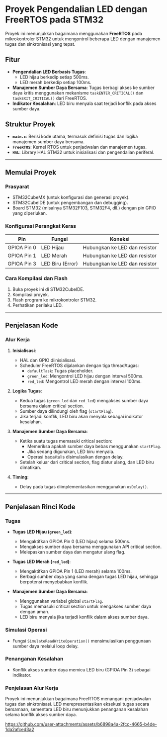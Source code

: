 
# Proyek Pengendalian LED dengan FreeRTOS pada STM32

Proyek ini menunjukkan bagaimana menggunakan **FreeRTOS** pada mikrokontroler STM32 untuk mengontrol beberapa LED dengan manajemen tugas dan sinkronisasi yang tepat.

## Fitur
- **Pengendalian LED Berbasis Tugas**:  
  - LED hijau berkedip setiap 500ms.  
  - LED merah berkedip setiap 100ms.  
- **Manajemen Sumber Daya Bersama**: Tugas berbagi akses ke sumber daya kritis menggunakan mekanisme `taskENTER_CRITICAL()` dan `taskEXIT_CRITICAL()` dari FreeRTOS.  
- **Indikator Kesalahan**: LED biru menyala saat terjadi konflik pada akses sumber daya.

## Struktur Proyek
- **`main.c`**: Berisi kode utama, termasuk definisi tugas dan logika manajemen sumber daya bersama.  
- **`FreeRTOS`**: Kernel RTOS untuk penjadwalan dan manajemen tugas.  
- **`HAL`**: Library HAL STM32 untuk inisialisasi dan pengendalian periferal.  

---

## Memulai Proyek

### Prasyarat
- STM32CubeMX (untuk konfigurasi dan generasi proyek).  
- STM32CubeIDE (untuk pengembangan dan debugging).  
- Board STM32 (misalnya STM32F103, STM32F4, dll.) dengan pin GPIO yang diperlukan.

### Konfigurasi Perangkat Keras
| Pin        | Fungsi            | Koneksi                   |
|------------|-------------------|---------------------------|
| GPIOA Pin 0| LED Hijau         | Hubungkan ke LED dan resistor |
| GPIOA Pin 1| LED Merah         | Hubungkan ke LED dan resistor |
| GPIOA Pin 3| LED Biru (Error)  | Hubungkan ke LED dan resistor |

### Cara Kompilasi dan Flash
1. Buka proyek ini di STM32CubeIDE.  
2. Kompilasi proyek.  
3. Flash program ke mikrokontroler STM32.  
4. Perhatikan perilaku LED.

---

## Penjelasan Kode

### Alur Kerja
1. **Inisialisasi**:  
   - HAL dan GPIO diinisialisasi.  
   - Scheduler FreeRTOS dijalankan dengan tiga thread/tugas:  
     - `defaultTask`: Tugas placeholder.  
     - `green_led`: Mengontrol LED hijau dengan interval 500ms.  
     - `red_led`: Mengontrol LED merah dengan interval 100ms.

2. **Logika Tugas**:  
   - Kedua tugas (`green_led` dan `red_led`) mengakses sumber daya bersama dalam critical section.  
   - Sumber daya dilindungi oleh flag (`startFlag`).  
   - Jika terjadi konflik, LED biru akan menyala sebagai indikator kesalahan.  

3. **Manajemen Sumber Daya Bersama**:  
   - Ketika suatu tugas memasuki critical section:  
     - Memeriksa apakah sumber daya bebas menggunakan `startFlag`.  
     - Jika sedang digunakan, LED biru menyala.  
     - Operasi baca/tulis disimulasikan dengan delay.  
   - Setelah keluar dari critical section, flag diatur ulang, dan LED biru dimatikan.

4. **Timing**:  
   - Delay pada tugas diimplementasikan menggunakan `osDelay()`.

---

## Penjelasan Rinci Kode

### Tugas
- **Tugas LED Hijau (`green_led`)**:  
  - Mengaktifkan GPIOA Pin 0 (LED hijau) selama 500ms.  
  - Mengakses sumber daya bersama menggunakan API critical section.  
  - Melepaskan sumber daya dan mengatur ulang flag.  

- **Tugas LED Merah (`red_led`)**:  
  - Mengaktifkan GPIOA Pin 1 (LED merah) selama 100ms.  
  - Berbagi sumber daya yang sama dengan tugas LED hijau, sehingga berpotensi menyebabkan konflik.  

- **Manajemen Sumber Daya Bersama**:  
  - Menggunakan variabel global `startFlag`.  
  - Tugas memasuki critical section untuk mengakses sumber daya dengan aman.  
  - LED biru menyala jika terjadi konflik dalam akses sumber daya.  

### Simulasi Operasi
- Fungsi `SimulateReadWriteOperation()` mensimulasikan penggunaan sumber daya melalui loop delay.

### Penanganan Kesalahan
- Konflik akses sumber daya memicu LED biru (GPIOA Pin 3) sebagai indikator.


### Penjelasan Alur Kerja
Proyek ini menunjukkan bagaimana FreeRTOS menangani penjadwalan tugas dan sinkronisasi. LED merepresentasikan eksekusi tugas secara bersamaan, sementara LED biru menunjukkan penanganan kesalahan selama konflik akses sumber daya.



https://github.com/user-attachments/assets/b6898a4a-2fcc-4665-b4de-1da2afced3a2

